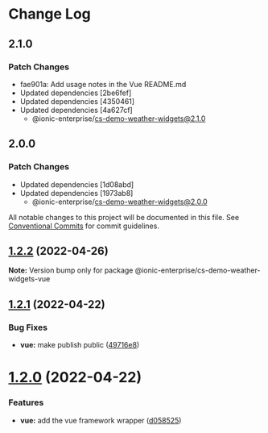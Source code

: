 # Change Log

## 2.1.0

### Patch Changes

- fae901a: Add usage notes in the Vue README.md
- Updated dependencies [2be6fef]
- Updated dependencies [4350461]
- Updated dependencies [4a627cf]
  - @ionic-enterprise/cs-demo-weather-widgets@2.1.0

## 2.0.0

### Patch Changes

- Updated dependencies [1d08abd]
- Updated dependencies [1973ab8]
  - @ionic-enterprise/cs-demo-weather-widgets@2.0.0

All notable changes to this project will be documented in this file.
See [Conventional Commits](https://conventionalcommits.org) for commit guidelines.

## [1.2.2](https://github.com/ionic-enterprise/cs-demo-weather-widgets/compare/v1.2.1...v1.2.2) (2022-04-26)

**Note:** Version bump only for package @ionic-enterprise/cs-demo-weather-widgets-vue

## [1.2.1](https://github.com/ionic-enterprise/cs-demo-weather-widgets/compare/v1.2.0...v1.2.1) (2022-04-22)

### Bug Fixes

- **vue:** make publish public ([49716e8](https://github.com/ionic-enterprise/cs-demo-weather-widgets/commit/49716e859ecfba8bba463184a75f45720ba34e2d))

# [1.2.0](https://github.com/ionic-enterprise/cs-demo-weather-widgets/compare/v1.1.1...v1.2.0) (2022-04-22)

### Features

- **vue:** add the vue framework wrapper ([d058525](https://github.com/ionic-enterprise/cs-demo-weather-widgets/commit/d05852507be466dfb4829a183742aecc56d54992))
